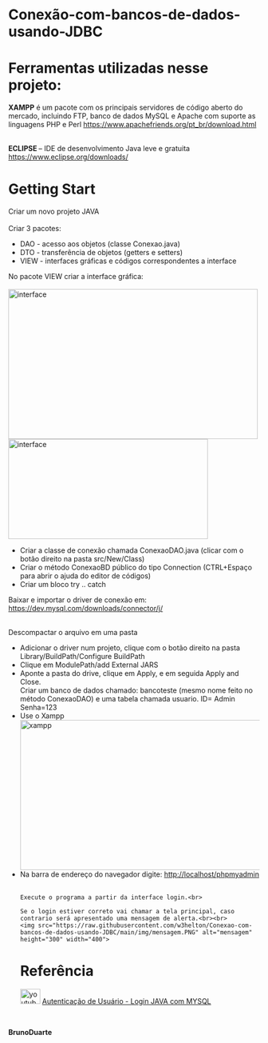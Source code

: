 # Conexão-com-bancos-de-dados-usando-JDBC


<!DOCTYPE html>
<html lang="en">
<head>
    <meta charset="UTF-8">
    <meta http-equiv="X-UA-Compatible" content="IE=edge">
    <meta name="viewport" content="width=device-width, initial-scale=1.0">
    <title>Document</title>
</head>
<body>
  <p> 


<h1>Ferramentas utilizadas nesse projeto:</h1>
<b>XAMPP</b>  é um pacote com os principais servidores de código aberto do mercado, incluindo FTP, banco de dados MySQL e Apache com suporte as linguagens PHP e Perl
<a href="https://www.apachefriends.org/pt_br/download.html">https://www.apachefriends.org/pt_br/download.html</a><br><br>

<b> ECLIPSE </b>– IDE de desenvolvimento Java leve e gratuita
<a href="https://www.eclipse.org/downloads/">https://www.eclipse.org/downloads/</a>

<h1>Getting Start</h1>

Criar um novo projeto JAVA<br><br>
Criar 3 pacotes:
<ul><li>DAO - acesso aos objetos (classe Conexao.java)</li>
<li>DTO - transferência de objetos (getters e setters)</li>
<li>VIEW - interfaces gráficas e códigos correspondentes a interface </li></ul>
No pacote VIEW criar a interface gráfica:<br><br>
<img src="https://raw.githubusercontent.com/w3helton/Conexao-com-bancos-de-dados-usando-JDBC/main/img/interface%20login.png" alt="interface" height="300" width="500">
<img src="https://raw.githubusercontent.com/w3helton/Conexao-com-bancos-de-dados-usando-JDBC/main/img/ID%20e%20senha.PNG" alt="interface" height="200" width="400">
<ul><li>Criar a classe de conexão chamada ConexaoDAO.java (clicar com o botão direito na pasta src/New/Class)</li>
<li>Criar o método ConexaoBD público do tipo Connection (CTRL+Espaço para abrir o ajuda do editor de códigos)</li>
<li>Criar um bloco try .. catch</li></ul>
Baixar e importar o driver de conexão em:
<a href="https://dev.mysql.com/downloads/connector/j/">https://dev.mysql.com/downloads/connector/j/</a><br><br>

Descompactar o arquivo em uma pasta
<ul><li>Adicionar o driver num projeto, clique com o botão direito na pasta Library/BuildPath/Configure BuildPath</li>
        <li>Clique em ModulePath/add External JARS</li>
            <li>Aponte a pasta do drive, clique em Apply, e em seguida Apply and Close.</li>
Criar um banco de dados chamado: bancoteste (mesmo nome feito no método ConexaoDAO) e uma tabela chamada usuario. ID= Admin Senha=123<br>
<li>Use o Xampp</li>
    <img src="https://raw.githubusercontent.com/w3helton/Conexao-com-bancos-de-dados-usando-JDBC/main/img/xampp.png" alt="xampp" height="300" width="500">
    <li>Na barra de endereço do navegador digite: <a href="http://localhost/phpmyadmin">http://localhost/phpmyadmin</a></li><br>

    Execute o programa a partir da interface login.<br>
    
    Se o login estiver correto vai chamar a tela principal, caso contrario será apresentado uma mensagem de alerta.<br><br>
    <img src="https://raw.githubusercontent.com/w3helton/Conexao-com-bancos-de-dados-usando-JDBC/main/img/mensagem.PNG" alt="mensagem" height="300" width="400">

<h1>Referência</h1>
   <img src="https://raw.githubusercontent.com/w3helton/Conexao-com-bancos-de-dados-usando-JDBC/main/img/youtube.png" alt="youtube" height="30" width="40"> <a href="https://www.youtube.com/playlist?list=PLA177te8KCzejCXMA_Jd1sJU9pw-utKJ_"> Autenticação de Usuário - Login JAVA com MYSQL </a></ul><br>
   
<strong> BrunoDuarte </strong><br>
</p> 
</body>
</html>
